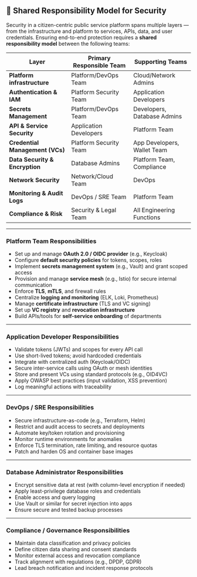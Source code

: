 ## 🧭 Shared Responsibility Model for Security

Security in a citizen-centric public service platform spans multiple layers — from the infrastructure and platform to services, APIs, data, and user credentials. Ensuring end-to-end protection requires a **shared responsibility model** between the following teams:

| Layer                          | Primary Responsible Team     | Supporting Teams                      |
|-------------------------------|------------------------------|----------------------------------------|
| **Platform infrastructure**   | Platform/DevOps Team         | Cloud/Network Admins                  |
| **Authentication & IAM**      | Platform Security Team       | Application Developers                |
| **Secrets Management**        | Platform/DevOps Team         | Developers, Database Admins           |
| **API & Service Security**    | Application Developers       | Platform Team                         |
| **Credential Management (VCs)**| Platform Security Team       | App Developers, Wallet Team           |
| **Data Security & Encryption**| Database Admins              | Platform Team, Compliance             |
| **Network Security**          | Network/Cloud Team           | DevOps                                |
| **Monitoring & Audit Logs**   | DevOps / SRE Team            | Platform Team                         |
| **Compliance & Risk**         | Security & Legal Team        | All Engineering Functions             |

---

### Platform Team Responsibilities

- Set up and manage **OAuth 2.0 / OIDC provider** (e.g., Keycloak)
- Configure **default security policies** for tokens, scopes, roles
- Implement **secrets management system** (e.g., Vault) and grant scoped access
- Provision and manage **service mesh** (e.g., Istio) for secure internal communication
- Enforce **TLS**, **mTLS**, and firewall rules
- Centralize **logging and monitoring** (ELK, Loki, Prometheus)
- Manage **certificate infrastructure** (TLS and VC signing)
- Set up **VC registry** and **revocation infrastructure**
- Build APIs/tools for **self-service onboarding** of departments

---

### Application Developer Responsibilities

- Validate tokens (JWTs) and scopes for every API call
- Use short-lived tokens; avoid hardcoded credentials
- Integrate with centralized auth (Keycloak/OIDC)
- Secure inter-service calls using OAuth or mesh identities
- Store and present VCs using standard protocols (e.g., OID4VC)
- Apply OWASP best practices (input validation, XSS prevention)
- Log meaningful actions with traceability

---

### DevOps / SRE Responsibilities

- Secure infrastructure-as-code (e.g., Terraform, Helm)
- Restrict and audit access to secrets and deployments
- Automate key/token rotation and provisioning
- Monitor runtime environments for anomalies
- Enforce TLS termination, rate limiting, and resource quotas
- Patch and harden OS and container base images

---

### Database Administrator Responsibilities

- Encrypt sensitive data at rest (with column-level encryption if needed)
- Apply least-privilege database roles and credentials
- Enable access and query logging
- Use Vault or similar for secret injection into apps
- Ensure secure and tested backup processes

---

### Compliance / Governance Responsibilities

- Maintain data classification and privacy policies
- Define citizen data sharing and consent standards
- Monitor external access and revocation compliance
- Track alignment with regulations (e.g., DPDP, GDPR)
- Lead breach notification and incident response protocols